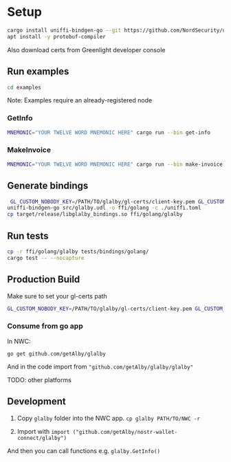 # Setup

```sh
cargo install uniffi-bindgen-go --git https://github.com/NordSecurity/uniffi-bindgen-go --tag v0.2.1+v0.25.0
apt install -y protobuf-compiler
```

Also download certs from Greenlight developer console

## Run examples

```sh
cd examples
```

Note: Examples require an already-registered node

### GetInfo

```sh
MNEMONIC="YOUR TWELVE WORD MNEMONIC HERE" cargo run --bin get-info
```

### MakeInvoice

```sh
MNEMONIC="YOUR TWELVE WORD MNEMONIC HERE" cargo run --bin make-invoice
```

## Generate bindings

```sh
 GL_CUSTOM_NOBODY_KEY=/PATH/TO/glalby/gl-certs/client-key.pem GL_CUSTOM_NOBODY_CERT=/PATH/TO/glalby/gl-certs/client.crt cargo build --release
uniffi-bindgen-go src/glalby.udl -o ffi/golang -c ./uniffi.toml
cp target/release/libglalby_bindings.so ffi/golang/glalby
```

## Run tests

```sh
cp -r ffi/golang/glalby tests/bindings/golang/
cargo test -- --nocapture
```

## Production Build

Make sure to set your gl-certs path

```sh
GL_CUSTOM_NOBODY_KEY=/PATH/TO/glalby/gl-certs/client-key.pem GL_CUSTOM_NOBODY_CERT=/PATH/TO/glalby/gl-certs/client.crt cargo build --release && uniffi-bindgen-go src/glalby.udl -o ffi/golang -c ./uniffi.toml && cp target/release/libglalby_bindings.so ffi/golang/glalby && cp ffi/golang/glalby/* glalby/ -r
```

### Consume from go app

In NWC:

`go get github.com/getAlby/glalby`

And in the code import from `"github.com/getAlby/glalby/glalby"`

TODO: other platforms

## Development

1. Copy `glalby` folder into the NWC app. `cp glalby PATH/TO/NWC -r`

2. Import with `import ("github.com/getAlby/nostr-wallet-connect/glalby")`

And then you can call functions e.g. `glalby.GetInfo()`
